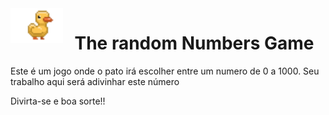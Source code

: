 <img src="./assets/duckyLogo.png" alt="The Ducky" align="left" width="84" height="56">
<h1 align='center'>The random Numbers Game</h1>

<div style="display: inline_block">
    <p>Este é um jogo onde o pato irá escolher entre um numero de 0 a 1000. Seu trabalho aqui será adivinhar este número</p>
    <p>Divirta-se e boa sorte!!</p>
</div>
